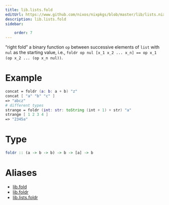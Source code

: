 ```yaml
---
title: lib.lists.fold
editUrl: https://www.github.com/nixos/nixpkgs/blob/master/lib/lists.nix#L77C11
description: lib.lists.fold
sidebar:

    order: 7
---
```


“right fold” a binary function `op` between successive elements of
`list` with `nul` as the starting value, i.e.,
`foldr op nul [x_1 x_2 ... x_n] == op x_1 (op x_2 ... (op x_n nul))`.

# Example

```nix
concat = foldr (a: b: a + b) "z"
concat [ "a" "b" "c" ]
=> "abcz"
# different types
strange = foldr (int: str: toString (int + 1) + str) "a"
strange [ 1 2 3 4 ]
=> "2345a"
```

# Type

```haskell
foldr :: (a -> b -> b) -> b -> [a] -> b
```


# Aliases

- [lib.fold](reference/lib/lib-fold)
- [lib.foldr](reference/lib/lib-foldr)
- [lib.lists.foldr](reference/lib/lists/lib-lists-foldr)


